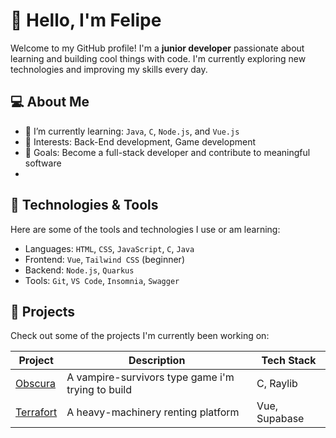 
# 👋 Hello, I'm Felipe

Welcome to my GitHub profile! I'm a **junior developer** passionate about learning and building cool things with code. I'm currently exploring new technologies and improving my skills every day.

## 💻 About Me

- 🌱 I’m currently learning: `Java`, `C`, `Node.js`, and `Vue.js`
- 🧠 Interests: Back-End development, Game development
- 🎯 Goals: Become a full-stack developer and contribute to meaningful software
- 
## 🔧 Technologies & Tools

Here are some of the tools and technologies I use or am learning:

- Languages: `HTML`, `CSS`, `JavaScript`, `C`, `Java`
- Frontend: `Vue`, `Tailwind CSS` (beginner)
- Backend: `Node.js`, `Quarkus`
- Tools: `Git`, `VS Code`, `Insomnia`, `Swagger`

## 📁 Projects

Check out some of the projects I'm currently been working on:

| Project | Description | Tech Stack |
|--------|-------------|------------|
| [Obscura](#https://github.com/zulark/obscura) | A vampire-survivors type game i'm trying to build | C, Raylib |
| [Terrafort](#https://github.com/zulark/terrafort) | A heavy-machinery renting platform | Vue, Supabase |
